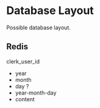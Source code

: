 # Database Layout
Possible database layout.

## Redis
clerk_user_id
- year
- month
- day ?
- year-month-day
- content